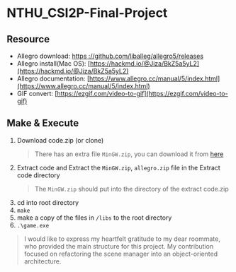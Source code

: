 # NTHU_CSI2P-Final-Project

## Resource

- Allegro download: [https ://github.com/liballeg/allegro5/releases](https://github.com/liballeg/allegro5/releases)
- Allegro install(Mac OS): [https://hackmd.io/@Jiza/BkZ5a5yL2](https://hackmd.io/@Jiza/BkZ5a5yL2)
- Allegro documentation: [https://www.allegro.cc/manual/5/index.html](https://www.allegro.cc/manual/5/index.html)
- GIF convert: [https://ezgif.com/video-to-gif](https://ezgif.com/video-to-gif)


## Make & Execute
1. Download code.zip (or clone)
    > There has an extra file `MinGW.zip`, you can download it from [here](https://drive.google.com/file/d/1FSgx6IQebsziu2vYENt-Jz2YVg7aVoX4/view?usp=sharing)
2. Extract code and Extract the `MinGW.zip`, `allegro.zip` file in the Extract code directory
    > The `MinGW.zip` should put into the directory of the extract code.zip
3. cd into root directory
4. `make`
5. make a copy of the files in `/libs` to the root directory
6. `.\game.exe`


> I would like to express my heartfelt gratitude to my dear roommate, who provided the main structure for this project. My contribution focused on refactoring the scene manager into an object-oriented architecture.
